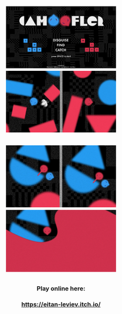 <h1 align="center">
  <p align="center">
 <img src="screenshots_/1.jpg" width="300"/>
 <img src="screenshots_/2.jpg" width="300"/>
<p align="center">
 <img src="screenshots_/3.jpg" width="300"/>
<img src="screenshots_/4.jpg" width="300"/>
</p>

  </h1>
<h3 align="center">  
  
Play online here:

  </h1>
<h3 align="center">  
  
https://eitan-leviev.itch.io/

  </h3> 
